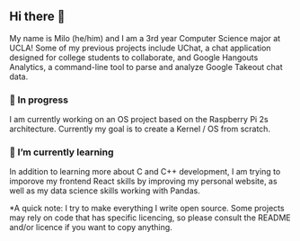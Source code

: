 ## Hi there 👋
My name is Milo (he/him) and I am a 3rd year Computer Science major at UCLA! Some of my previous projects include UChat, a chat application designed for college students to collaborate, and Google Hangouts Analytics, a command-line tool to parse and analyze Google Takeout chat data. 

### 🔬 In progress 
I am currently working on an OS project based on the Raspberry Pi 2s architecture. Currently my goal is to create a Kernel / OS from scratch.

### 🌳 I’m currently learning
In addition to learning more about C and C++ development, I am trying to imporove my frontend React skills by improving my personal website, as well as my data science skills working with Pandas.

*A quick note: I try to make everything I write open source. Some projects may rely on code that has specific licencing, so please consult the README and/or licence if you want to copy anything.

<!--
**milo-ucla/milo-ucla** is a ✨ _special_ ✨ repository because its `README.md` (this file) appears on your GitHub profile.

Here are some ideas to get you started:

- 🔭 I’m currently working on ...
- 🌱 I’m currently learning ...
- 👯 I’m looking to collaborate on ...
- 🤔 I’m looking for help with ...
- 💬 Ask me about ...
- 📫 How to reach me: ...
- 😄 Pronouns: ...
- ⚡ Fun fact: ...
-->
